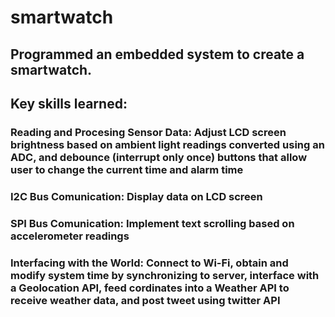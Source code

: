# smartwatch

## Programmed an embedded system to create a smartwatch.

## Key skills learned:
### Reading and Procesing Sensor Data: Adjust LCD screen brightness based on ambient light readings converted using an ADC, and debounce (interrupt only once) buttons that allow user to change the current time and alarm time
### I2C Bus Comunication: Display data on LCD screen
### SPI Bus Comunication: Implement text scrolling based on accelerometer readings
### Interfacing with the World: Connect to Wi-Fi, obtain and modify system time by synchronizing to server, interface with a Geolocation API, feed cordinates into a Weather API to receive weather data, and post tweet using twitter API
